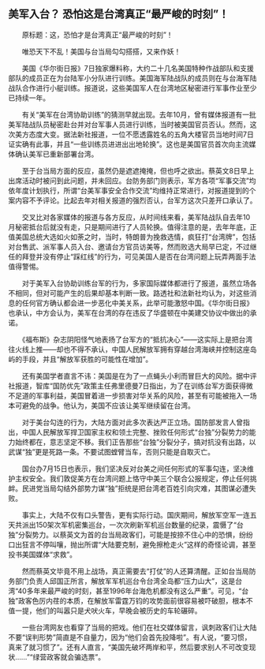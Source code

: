 ## 美军入台？ 恐怕这是台湾真正“最严峻的时刻”！
　　原标题：这，恐怕才是台湾真正“最严峻的时刻”！

　　唯恐天下不乱！美国与台当局勾勾搭搭，又来作妖！

　　美国《华尔街日报》7日独家爆料称，大约二十几名美国特种作战部队和支援部队的成员正在为台陆军小分队进行训练。美国海军陆战队的成员则在与台海军陆战队合作进行小艇训练。报道说，这些美国军人在台湾地区秘密进行军事作业至少已持续一年。

　　有关“美军在台湾协助训练”的猜测早就出现。去年10月，曾有媒体报道有一批美军陆战队员秘密赴台并对台军事人员进行训练，当时被美国官员否认。然而，这次美方态度大变。据法新社报道，一位不愿透露姓名的五角大楼官员当地时间7日证实确有此事，并且“一些训练员进进出出地轮换”。这也是美国官员首次向主流媒体确认美军已重新部署台湾。 

　　至于台当局方面的反应，虽然仍是遮遮掩掩，但也呼之欲出。蔡英文8日早上出席活动时被问到此问题，并未回应。台防务部门则表示，军方各项“军事交流”均依年度计划执行，所谓“台美军事安全合作交流”均维持正常进行，对报道提到的个案内容不予评论。比起去年对相关报道的强烈否认，台军方这次只差开口承认了。

　　交叉比对各家媒体的报道与各方反应，从时间线来看，美军陆战队自去年10月秘密抵台后就没有走，只是期间进行了人员轮换。值得注意的是，去年年底，正值美国总统大选如火如荼之时，当时，特朗普为挽救选情，疯狂打“台湾牌”，包括对台售武、派军事人员入台、邀请台方官员访美等，然而败选大局早已定，不过继任的拜登并没有停止“踩红线”的行为，可见美国人是否在台湾问题上玩弄两面手法值得警惕。

　　对于美军入台协助训练台军的行为，多家国际媒体都进行了报道，虽然立场各不相同，但对可能产生的后果却基本判断一致。路透社和法新社均认为，对这些消息的任何官方确认都会进一步恶化中美关系，此举可能激怒中国。《华尔街日报》也承认，中方会认为，美军在台湾的存在违反了华盛顿在中美建交协议中做出的承诺。

　　《福布斯》杂志阴阳怪气地表扬了台军方的“抵抗决心”——这实际上是把台湾往火线上推——却也不得不承认，中国人民解放军拥有穿越台湾海峡并控制这座岛屿的手段，并且“解放军获胜的可能性在增加”。

　　还有美国学者直言不讳：美国是在为了一点蝇头小利而冒巨大的风险。据中评社报道，智库“国防优先”政策主任弗里德曼7日指出，为了在训练台军方面获得微不足道的军事利益，美国冒着进一步损害对华关系的风险，甚至有可能被拖入一场本可避免的战争。他认为，美国不应该让美军继续留在台湾。

　　对于美台勾连的行为，大陆方面对此多次表达严正立场。国防部发言人曾指出，中国人民解放军捍卫国家主权和领土完整、挫败任何形式“台独”分裂势力的能力始终都在，意志坚定不移。我们正告那些“台独”分裂分子，搞对抗没有出路，以武谋“独”更是死路一条。不要试图螳臂当车，否则只能是自取灭亡。

　　国台办7月15日也表示，我们坚决反对台美之间任何形式的军事勾连，坚决维护主权安全。我们敦促美方在台湾问题上恪守中美三个联合公报规定，停止任何挑衅。民进党当局勾结外部势力谋“独”拒统是把台湾老百姓引向灾难，其图谋必遭失败。

　　事实上，大陆不仅有口头警告，更有实际行动。国庆期间，解放军空军一连五天共派出150架次军机密集巡台，一次次刷新军机巡台数量的纪录，震慑了“台独”分裂势力。以蔡英文为首的台当局政客们，可能是按捺不住心中的恐惧，纷纷口出狂言不停叫嚷，抛出所谓“大陆要克制，避免擦枪走火”这样的奇怪论调，甚至投书美国媒体“求救”。

　　然而蔡英文毕竟不用上战场，真正需要去“打仗”的人还算清醒。正如台当局防务部门负责人邱国正所言，解放军军机巡台令台湾全岛都“压力山大”，这是台湾“40多年来最严峻的时刻，甚至1996年台海危机都没有这么严重”。可见，“台独”政客色厉内荏的本质，在解放军雷霆万钧的攻势面前很容易被吓破胆，根本不值一提，他们的叫嚣只是犬吠火车，早晚会被历史的车轮碾碎。

　　一些台湾网友也看穿了当局的把戏。他们在社交媒体留言，讽刺政客们让大陆不要“误判形势”简直是不自量力，因为“他们会首先投降啦”。有人说，“要习惯，真来了就习惯了”。还有人直言，“美国先破坏两岸和平，然后要求别人不可改变现状……”“绿营政客就会骗选票”。

